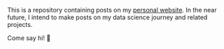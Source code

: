 This is a repository containing posts on my [personal website](chels-kim.github.io).
In the near future, I intend to make posts on my data science journey and related projects.

Come say hi! 👋